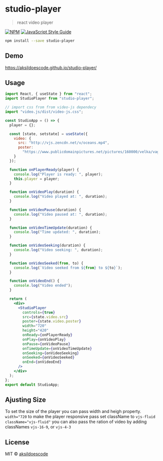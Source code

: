 # studio-player

> react video player

[![NPM](https://img.shields.io/npm/v/studio-player.svg)](https://www.npmjs.com/package/studio-player) [![JavaScript Style Guide](https://img.shields.io/badge/code_style-standard-brightgreen.svg)](https://standardjs.com)

```bash
npm install --save studio-player
```

## Demo

https://aksildoescode.github.io/studio-player/

## Usage

```jsx
import React, { useState } from "react";
import StudioPlayer from "studio-player";

// import css from from video-js dependecy
import "video.js/dist/video-js.css";

const StudioApp = () => {
  player = {};

  const [state, setstate] = useState({
    video: {
      src: "http://vjs.zencdn.net/v/oceans.mp4",
      poster:
        "https://www.publicdomainpictures.net/pictures/160000/velka/vagues-et-ocean-1457216768S53.jpg"
    }
  });

  function onPlayerReady(player) {
    console.log("Player is ready: ", player);
    this.player = player;
  }

  function onVideoPlay(duration) {
    console.log("Video played at: ", duration);
  }

  function onVideoPause(duration) {
    console.log("Video paused at: ", duration);
  }

  function onVideoTimeUpdate(duration) {
    console.log("Time updated: ", duration);
  }

  function onVideoSeeking(duration) {
    console.log("Video seeking: ", duration);
  }

  function onVideoSeeked(from, to) {
    console.log(`Video seeked from ${from} to ${to}`);
  }

  function onVideoEnd() {
    console.log("Video ended");
  }

  return (
    <div>
      <StudioPlayer
        controls={true}
        src={state.video.src}
        poster={state.video.poster}
        width="720"
        height="420"
        onReady={onPlayerReady}
        onPlay={onVideoPlay}
        onPause={onVideoPause}
        onTimeUpdate={onVideoTimeUpdate}
        onSeeking={onVideoSeeking}
        onSeeked={onVideoSeeked}
        onEnd={onVideoEnd}
      />
    </div>
  );
};
export default StudioApp;
```

## Ajusting Size

To set the size of the player you can pass width and heigh property. `width="720`
to make the player responsive pass set className to `vjs-fluid` `className="vjs-fluid"`
you can also pass the ration of video by adding classNames `vjs-16-9`, or `vjs-4-3`

## License

MIT © [aksildoescode](https://github.com/aksildoescode)
